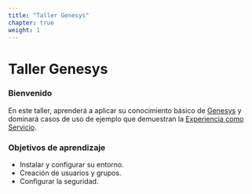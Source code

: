 ```yaml
---
title: "Taller Genesys"
chapter: true
weight: 1
---
```


# Taller Genesys

### Bienvenido

En este taller, aprenderá a aplicar su conocimiento básico de [Genesys](https://genesys.com) y dominará casos de uso de ejemplo que demuestran la [Experiencia como Servicio](https://www.genesys.com/experience-as-a-service).

### Objetivos de aprendizaje
- Instalar y configurar su entorno.
- Creación de usuarios y grupos.
- Configurar la seguridad.
